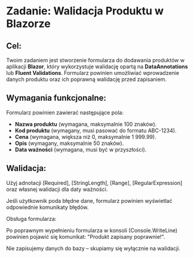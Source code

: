 # Zadanie: Walidacja Produktu w Blazorze

## Cel:
Twoim zadaniem jest stworzenie formularza do dodawania produktów w aplikacji **Blazor**, który wykorzystuje walidację opartą na **DataAnnotations** lub **Fluent Validations**. Formularz powinien umożliwiać wprowadzenie danych produktu oraz ich poprawną walidację przed zapisaniem.

## Wymagania funkcjonalne:
Formularz powinien zawierać następujące pola:
- **Nazwa produktu** (wymagana, maksymalnie 100 znaków).
- **Kod produktu** (wymagany, musi pasować do formatu ABC-1234).
- **Cena** (wymagana, większa niż 0, maksymalnie 1 999.99).
- **Opis** (wymagany, maksymalnie 50 znaków).
- **Data ważności** (wymagana, musi być w przyszłości).

## Walidacja:

Użyj adnotacji [Required], [StringLength], [Range], [RegularExpression] oraz własnej walidacji dla daty ważności.

Jeśli użytkownik poda błędne dane, formularz powinien wyświetlać odpowiednie komunikaty błędów.

Obsługa formularza:

Po poprawnym wypełnieniu formularza w konsoli (Console.WriteLine) powinien pojawić się komunikat: "Produkt zapisany poprawnie!".

Nie zapisujemy danych do bazy – skupiamy się wyłącznie na walidacji.
